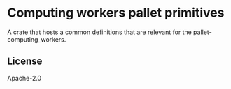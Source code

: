 Computing workers pallet primitives
====

A crate that hosts a common definitions that are relevant for the pallet-computing_workers.

## License

Apache-2.0
